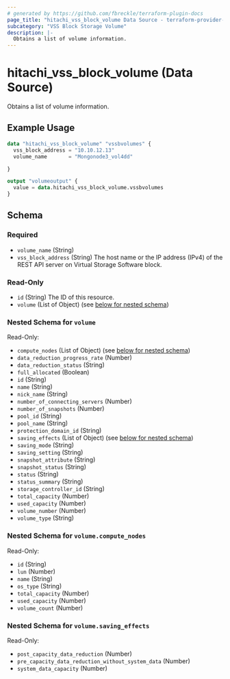 ```yaml
---
# generated by https://github.com/fbreckle/terraform-plugin-docs
page_title: "hitachi_vss_block_volume Data Source - terraform-provider-hitachi"
subcategory: "VSS Block Storage Volume"
description: |-
  Obtains a list of volume information.
---
```


# hitachi_vss_block_volume (Data Source)

Obtains a list of volume information.

## Example Usage

```terraform
data "hitachi_vss_block_volume" "vssbvolumes" {
  vss_block_address = "10.10.12.13"
  volume_name       = "Mongonode3_vol4dd"

}

output "volumeoutput" {
  value = data.hitachi_vss_block_volume.vssbvolumes
}
```

<!-- schema generated by tfplugindocs -->
## Schema

### Required

- `volume_name` (String)
- `vss_block_address` (String) The host name or the IP address (IPv4) of the REST API server on Virtual Storage Software block.

### Read-Only

- `id` (String) The ID of this resource.
- `volume` (List of Object) (see [below for nested schema](#nestedatt--volume))

<a id="nestedatt--volume"></a>
### Nested Schema for `volume`

Read-Only:

- `compute_nodes` (List of Object) (see [below for nested schema](#nestedobjatt--volume--compute_nodes))
- `data_reduction_progress_rate` (Number)
- `data_reduction_status` (String)
- `full_allocated` (Boolean)
- `id` (String)
- `name` (String)
- `nick_name` (String)
- `number_of_connecting_servers` (Number)
- `number_of_snapshots` (Number)
- `pool_id` (String)
- `pool_name` (String)
- `protection_domain_id` (String)
- `saving_effects` (List of Object) (see [below for nested schema](#nestedobjatt--volume--saving_effects))
- `saving_mode` (String)
- `saving_setting` (String)
- `snapshot_attribute` (String)
- `snapshot_status` (String)
- `status` (String)
- `status_summary` (String)
- `storage_controller_id` (String)
- `total_capacity` (Number)
- `used_capacity` (Number)
- `volume_number` (Number)
- `volume_type` (String)

<a id="nestedobjatt--volume--compute_nodes"></a>
### Nested Schema for `volume.compute_nodes`

Read-Only:

- `id` (String)
- `lun` (Number)
- `name` (String)
- `os_type` (String)
- `total_capacity` (Number)
- `used_capacity` (Number)
- `volume_count` (Number)


<a id="nestedobjatt--volume--saving_effects"></a>
### Nested Schema for `volume.saving_effects`

Read-Only:

- `post_capacity_data_reduction` (Number)
- `pre_capacity_data_reduction_without_system_data` (Number)
- `system_data_capacity` (Number)


